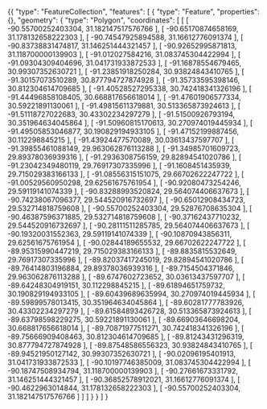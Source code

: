 {{
  "type": "FeatureCollection",
  "features": [
    {
      "type": "Feature",
      "properties": {},
      "geometry": {
        "type": "Polygon",
        "coordinates": [
          [
            [
              -90.55700252403304,
              31.182147517576766
            ],
            [
              -90.65170874658169,
              31.178132658222303
            ],
            [
              -90.74547925894588,
              31.16612776091374
            ],
            [
              -90.83738831474817,
              31.146251444321457
            ],
            [
              -90.92652995871813,
              31.118700000139903
            ],
            [
              -91.012027584216,
              31.083745304422994
            ],
            [
              -91.09304309404696,
              31.041731933872533
            ],
            [
              -91.16878554679465,
              30.99307352630721
            ],
            [
              -91.23851918250284,
              30.93824843410765
            ],
            [
              -91.30157073510289,
              30.877794727874928
            ],
            [
              -91.35733595398146,
              30.812304614709685
            ],
            [
              -91.40528527295338,
              30.742418341326196
            ],
            [
              -91.44496858108405,
              30.668817656618014
            ],
            [
              -91.47601906577334,
              30.59221891130061
            ],
            [
              -91.49815611379881,
              30.513365873924613
            ],
            [
              -91.51118727022683,
              30.43302234297279
            ],
            [
              -91.51500926793194,
              30.351964634045864
            ],
            [
              -91.50960815170613,
              30.270974019445934
            ],
            [
              -91.49505853046877,
              30.190829194933105
            ],
            [
              -91.47152199887456,
              30.112298845215
            ],
            [
              -91.43924477570089,
              30.03613437597707
            ],
            [
              -91.39855461088149,
              29.963062876113288
            ],
            [
              -91.34985701609723,
              29.89378036939316
            ],
            [
              -91.2936308756159,
              29.82894541020786
            ],
            [
              -91.23042349480119,
              29.76917307335996
            ],
            [
              -91.1608451435939,
              29.715029383166133
            ],
            [
              -91.08556315151075,
              29.66702622247722
            ],
            [
              -91.00529560950298,
              29.62561675761954
            ],
            [
              -90.92080473254246,
              29.59119141074339
            ],
            [
              -90.83288993520824,
              29.564074406637673
            ],
            [
              -90.74238067096377,
              29.544520916732697
            ],
            [
              -90.65012908434723,
              29.532714818759608
            ],
            [
              -90.55700252403304,
              29.52876708635304
            ],
            [
              -90.46387596371885,
              29.532714818759608
            ],
            [
              -90.37162437710232,
              29.544520916732697
            ],
            [
              -90.28111511285785,
              29.564074406637673
            ],
            [
              -90.19320031552363,
              29.59119141074339
            ],
            [
              -90.10870943856311,
              29.62561675761954
            ],
            [
              -90.02844189655532,
              29.66702622247722
            ],
            [
              -89.95315990447219,
              29.715029383166133
            ],
            [
              -89.8835815532649,
              29.76917307335996
            ],
            [
              -89.82037417245019,
              29.82894541020786
            ],
            [
              -89.76414803196884,
              29.89378036939316
            ],
            [
              -89.7154504371846,
              29.963062876113288
            ],
            [
              -89.6747602723652,
              30.03613437597707
            ],
            [
              -89.64248304919151,
              30.112298845215
            ],
            [
              -89.61894651759732,
              30.190829194933105
            ],
            [
              -89.60439689635994,
              30.270974019445934
            ],
            [
              -89.59899578013415,
              30.351964634045864
            ],
            [
              -89.60281777783926,
              30.43302234297279
            ],
            [
              -89.61584893426728,
              30.513365873924613
            ],
            [
              -89.63798598229275,
              30.59221891130061
            ],
            [
              -89.66903646698204,
              30.668817656618014
            ],
            [
              -89.70871977511271,
              30.742418341326196
            ],
            [
              -89.75666909408463,
              30.812304614709685
            ],
            [
              -89.81243431296319,
              30.877794727874928
            ],
            [
              -89.87548586556323,
              30.93824843410765
            ],
            [
              -89.94521950127142,
              30.99307352630721
            ],
            [
              -90.02096195401913,
              31.041731933872533
            ],
            [
              -90.10197746385009,
              31.083745304422994
            ],
            [
              -90.18747508934794,
              31.118700000139903
            ],
            [
              -90.27661673331792,
              31.146251444321457
            ],
            [
              -90.36852578912021,
              31.16612776091374
            ],
            [
              -90.4622963014844,
              31.178132658222303
            ],
            [
              -90.55700252403304,
              31.182147517576766
            ]
          ]
        ]
      }
    }
  ]
}
